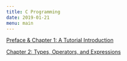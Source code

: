 ```yaml
---
title: C Programming
date: 2019-01-21
menu: main
---
```


[Preface & Chapter 1: A Tutorial Introduction](/notes/2019-01-21-c-programming-chapter-1/)

[Chapter 2: Types, Operators, and Expressions](/notes/2019-01-22-c-programming-chapter-2/)

